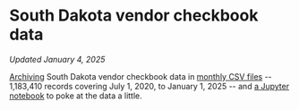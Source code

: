 # South Dakota vendor checkbook data
_Updated January 4, 2025_

[Archiving](get_latest_data.py) South Dakota vendor checkbook data in [monthly CSV files](data) -- 1,183,410 records covering July 1, 2020, to January 1, 2025 -- and [a Jupyter notebook](Analyze%20checkbook%20data.ipynb) to poke at the data a little.
